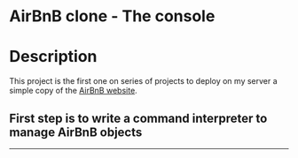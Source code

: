 # AirBnB clone - The console

# Description

This project is the first one on series of projects to deploy on my server a simple copy of the [AirBnB website](https://www.airbnb.com/).

## First step is to write a command interpreter to manage AirBnB objects
---
